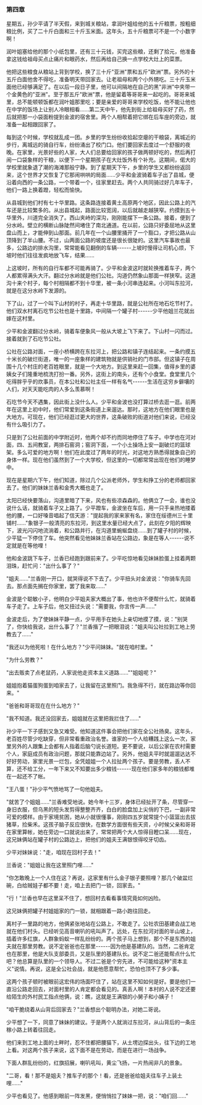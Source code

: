### 第四章

星期五，孙少平请了半天假，来到城关粮站，拿润叶姐给他的五十斤粮票，按粗细粮比例，买了二十斤白面和三十斤玉米面。这年头，五十斤粮票可不是一个小数字啊！

润叶姐塞给他的那个小纸包里，还有三十元钱，买完这些粮，还剩了拾元，他准备拿这钱给祖母买点止痛片和眼药水，然后再给自己换一点学校大灶上的菜票。

他把这些粮食从粮站上背到学校，换了三十斤"亚洲"票和五斤"欧洲"票。另外的十五斤白面他舍不得吃，准备明天带回家去。让老祖母和两个小外甥吃。三十斤玉米面他已经够满足了。在以后一段日子里，他可以间隔地在自己的黑"非洲"中夹带一个金黄色的"亚洲"。至于那五斤"欧洲"票，他是留着等哥哥来一起吃的。哥哥来城里，总不能顿顿饭都在润叶姐那里吃；要是亲爱的哥哥来学校吃饭，他不能让他也在中学的饭场上让别人冷眼相看......第二天中午，他先到街上给祖母买好了药，然后就把那一小袋面粉提到金波的宿舍里。两个人相帮着把它绑在后车座的旁边，就准备一起相跟回家了。

每到这个时候，学校就乱成一团。乡里的学生纷纷收拾起空瘪的干粮袋，离城近的步行，离城远的骑自行车，纷纷涌出了校门口。他们要回家去度过一个舒服的夜晚。在家里，光景好些的人家，大人们总要给回家的孩子做两顿好吃的，然后再打闹一口袋象样的干粮，以便下一个星期孩子在大灶饭外有个补充。这期间，偌大的学校里就象退了潮的海滩那般宁静。到了星期天下午，乡里的学生又都纷纷返回来，这个世界才又恢复了它那闹哄哄的局面......少平和金波骑着车子出了县城，便沿着向西的一条公路，一个带着一个，往家里赶去。两个人共同骑过好几年车子，他们一路上换着蹬，轻松而愉快。

从县城到他们村有七十华里路。这条路连接着黄土高原两个地区，因此公路上的汽车还是比较繁多的。从出县城起，路面比较宽阔，以后就越走越狭窄。约摸到五十华里外，川道完全消失了。西山夹峙的深沟，刚刚能摆下一条公路。接着，便到了分水岭。壁立的横断山脉陡然间堵住了南北通道。在以前，公路只好委屈地从这里盘山而上，才能伸到山那面。前几年在一个山腰里捅开了一个豁口，才把公路从山顶降到了半山腰。不过，山两面公路的坡度还是很长很陡的。这里汽车事故也最多，公路边的排水沟里，常常能看见翻倒的车辆------上坡时慢得让司机心烦，下坡时他们往往发疯地放飞车，结果......

上这坡时，所有的自行车都不可能再骑了。少平和金波这时就轮换推着车子，两个人都累得满头大汗。翻过分水岭就是他们公社。沟道仍然象山那面一样狭窄。这道沟十来个村子，每个村相隔都不到十华里，被一条小河串连起来。小河叫东拉河，就是在这分水岭下发源的。

下了山，过了一个叫下山村的村子，再走十华里路，就是公社所在地石圪节村了。他们双水村离石圪节公社也是十里路，中间隔一个罐子村------少平他姐兰花就出嫁在这村里。

少平和金波翻过分水岭，骑着车便象风一般从大坡上飞下来了。下山村一闪而过。接着就到了石圪节公社。

公社在公路对面，一座小桥横跨在东拉河上，把公路和镇子连结起来。一条约摸五十米长的破烂街道，唯一的一座象样的建筑物就是供销社的门市部。但这镇子在周围十几个村庄的老百姓眼里，就是一个大地方。到这里来赶一回集，值得乡里的婆姨女子们隆重地梳洗打扮一番。另外，这街上的南头，还有个小食堂。食堂里几个吃得胖乎乎的炊事员，在本公社和公社主任一样有名气------生活在这穷乡僻壤的人们，对天天能吃肉的人多么羡慕啊！

石圪节今天不遇集，因此街上没什么人。少平和金波也没打算过桥去逛一逛。前两年在这里上初中时，他们常爱到这条街道上来遛达。那时，这地方在他们眼里也是大地方。可现在，他们已经逛过更大的世界，这条破败的街道对他们来说，已经没有什么吸引力了。

只是到了公社前面的中学附近时，他两个却不约而同地停住了车子。中学也在河对面，四、五间教室，两排石窑洞；窑洞下面，一个小土操场上安一副破烂的篮球架。多么可爱的地方啊！他们在此度过了两年的时光，对这地方熟悉得就象自己的身体一样。现在他们虽然到了一个大学校，但这里的一切都常常出现在他们的睡梦中。

现在是星期六下午，他们知道，除过几个公派老师外，学生和挣工分的老师都回家去了。他们的妹妹兰香和金秀大概也走了。

太阳已经快要落山，沟道里暗了下来，风也有些凉森森的。他俩立了一会，谁也没说什么话，就骑着车子又上路了。少平蹬车，金波坐在车后，用一只手亲热地搂着他的腰，一口好嗓音唱起了信天游："提起我的家来家有名，家住在绥德州三十里铺村......"象银子一般清亮的东拉河，到这里水量已经大点了，此刻在夕阳的辉映下，波光闪闪地流淌着，和公路并行，在沟道里蜿蜒盘绕......到了罐子村的时候，少平猛一下停住了车。他突然看见他妹妹兰香站在公路边，象是在等人------说不定就是在等他哩！

他和金波跳下车子，兰香已经跑到跟前来了。少平吃惊地看见妹妹脸蛋上挂着两颗泪珠，赶忙问："出什么事了？"

"姐夫......"兰香刚一开口，就哭得说不下去了。少平扭头对金波说："你骑车先回去。那点面先搁在你家里，罢了我来取......"

金波是个聪敏小子，他明白少平姐夫家大概出了事，他也许不便帮什么忙，就骑着车子走了。上车子后，他又扭过头说："需要我，你言传一声......"

金波走后，为了使妹妹平静一点，少平用手在她头上亲切地摸了摸，说："别哭了，你快给我说，出什么事了？"兰香揩了一把眼泪说："姐夫叫公社拉到工地上劳教去了......"

"我还以为他死啦！在什么地方？"少平问妹妹。"就在咱村里。"

"为什么劳教？"

"出去贩卖了点老鼠药，人家说他走资本主义道路......""姐姐呢？"

姐姐抱着猫蛋狗蛋到咱家去了，让我留在这里照门。我急得不行，就在路边等你回来。"

"爸爸和哥哥现在在什么地方？"

"我不知道。我还没回家去，姐姐就在这里把我拦住了......"

孙少平一下子感到又急又难受。他知道这件事会把他们家在全公社扬臭。这年头，老百姓尽管少吃缺穿，但非常看重政治名誉。谁家的一个人给糟践上这么一次，家里另外的人跟集上会都有人指着后脑勺说长道短。更不要说，以后公家在农村需要个人，家庭成员有政治问题，那就只能靠边站了。另外，他姐夫平时就遛遛达达不好好劳动，家里光景一烂包，全凭姐姐一个人拉扯两个孩子。要是劳教，丢人不算，还不给工分，一年下来又不知要出多少粮钱------现在他们家多年的粮钱都堆在一起还不了帐。

"王八蛋！"孙少平气愤地骂了一句他姐夫。

"就苦了个姐姐......"兰香难受地说。她今年十三岁，身体已经扯开了条，尽管穿一身旧衣服，但乌黑的短头发剪得整整齐齐，白白的脸盘加上尖俏的下巴，一副非常可爱的模样。由于家境贫困，她从小就很懂事，刚刚四五岁就常提个小篮篮出去拔猪草，捡柴禾。这孩子脑子反应很快，在数学方面很有些天资，小时候父亲和哥哥在家里算帐，她在旁边一口就说出来了，常常把两个大人惊得目瞪口呆......现在，这兄妹俩站在罐子村的公路边上，把他们的姐夫王满银恨得咬牙切齿。

少平对妹妹说："走，咱现在回村子去！"

兰香说："姐姐让我在这里照门哩......"

"你怎敢晚上一个人住在这？再说，这家里有什么金子银子要照哩？那几个破盆烂碗，白给贼娃子都不要！走，咱上去把门一锁，回家去。"

"行！"兰香也早在这里呆不住了，想回村去看看事情究竟如何凶险。

这兄妹俩把罐子村姐姐家的门一锁，就相跟着一路小跑往回走。

离村子一里路的地方，他俩紧张地站在公路上，不敢走了。公社农田基建会战工地就在他们村头。已经听见高音喇叭的吼叫声了。远处，在东拉河对面的半山坡上，插着许多红旗，人群象蚂蚁一样乱纷纷的。两个孩子马上想到，那个不是东西的姐夫就在那里劳教。说不定爸爸也在那里------因为他是基建队的。当然，二爸肯定也在那里，他是大队支部委员，又是队里的基建队长。说不定二爸还能帮点什么忙吧？他总算是队里的一个领导人。不过二爸是个穷先进，不可能给这种"资本主义"说情。再说，这是全公社会战，就是他愿意帮忙，恐怕也顶不了多少事。

这两个孩子顿时被眼前这宏伟的场面吓住了，站在这里不知如何是好。要是他们一直沿公路走回去，对面村里的人肯定都会看见的。真丢人啊！本村的人说不定还要给陌生的外村民工指点他俩，说：瞧，这就是王满银的小舅子和小姨子！

"咱干脆绕着从山背后回家去？"兰香想出个聪明办法，对她二哥说。

少平想了一下，同意了妹妹的建议。于是两个人就淌过东拉河，从山背后的一条庄稼小路上转着往回走。

他们来到工地上面的土畔时，忍不住都把腰猫下，从土塄边探出头，往下边的工地上看。对这两个孩子来说，这下面不是在劳动，而是在进行一场战争。

下面人群乱纷纷的，红旗招展，喇叭吼叫，黄尘飞扬，一片热闹非凡的景象。

"二哥，看！那不是姐夫？推车子的那个！看，还是爸爸给姐夫往车子上装土哩......"

少平也看见了。他感到眼前一阵发黑，便悄悄拉了妹妹一把，说："咱们回......"